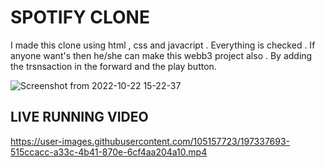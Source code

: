 # SPOTIFY CLONE 

I made this clone using html , css and javacript . Everything is checked . If anyone want's then he/she can make this  webb3 project also . 
By adding the trsnsaction  in the forward and the play button. 

![Screenshot from 2022-10-22 15-22-37](https://user-images.githubusercontent.com/105157723/197336888-4ead8a7d-7894-4c9f-b1d9-6462e624e75f.png)


## LIVE RUNNING VIDEO 



https://user-images.githubusercontent.com/105157723/197337693-515ccacc-a33c-4b41-870e-6cf4aa204a10.mp4

